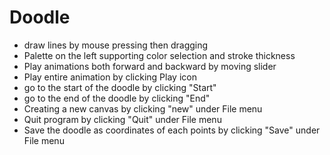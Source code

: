 # Doodle

- draw lines by mouse pressing then dragging
- Palette on the left supporting color selection and stroke thickness
- Play animations both forward and backward by moving slider
- Play entire animation by clicking Play icon
- go to the start of the doodle by clicking "Start"
- go to the end of the doodle by clicking "End"
- Creating a new canvas by clicking "new" under File menu
- Quit program by clicking "Quit" under File menu
- Save the doodle as coordinates of each points by clicking "Save" under File menu
